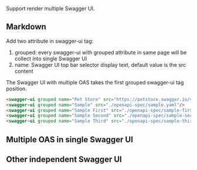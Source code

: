 Support render multiple Swagger UI.

## Markdown

Add two attribute in swagger-ui tag:

1. grouped: every swagger-ui with grouped attribute in same page will be collect into single Swagger UI
2. name: Swagger UI top bar selector display text, default value is the src content

The Swagger UI with multiple OAS takes the first grouped swagger-ui tag position.

```html
<swagger-ui grouped name="Pet Store" src="https://petstore.swagger.io/v2/swagger.json"/>
<swagger-ui grouped name="Sample" src="./openapi-spec/sample.yaml"/>
<swagger-ui grouped name="Sample First" src="./openapi-spec/sample-first.yaml"/>
<swagger-ui grouped name="Sample Second" src="./openapi-spec/sample-second.yaml"/>
<swagger-ui grouped name="Sample Third" src="./openapi-spec/sample-third.yaml"/>
```

## Multiple OAS in single Swagger UI

<swagger-ui grouped name="Pet Store" src="https://petstore.swagger.io/v2/swagger.json"/>
<swagger-ui grouped name="Sample" src="./openapi-spec/sample.yaml"/>
<swagger-ui grouped name="Sample First" src="./openapi-spec/sample-first.yaml"/>
<swagger-ui grouped name="Sample Second" src="./openapi-spec/sample-second.yaml"/>
<swagger-ui grouped name="Sample Third" src="./openapi-spec/sample-third.yaml"/>

## Other independent Swagger UI

<swagger-ui src="./openapi-spec/sample.yaml"/>
